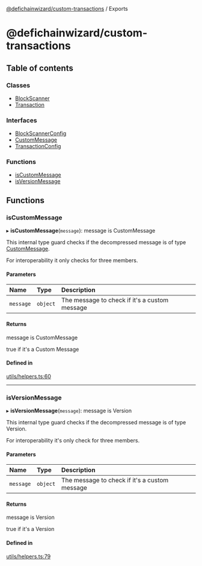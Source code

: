 [@defichainwizard/custom-transactions](README.md) / Exports

# @defichainwizard/custom-transactions

## Table of contents

### Classes

- [BlockScanner](classes/BlockScanner.md)
- [Transaction](classes/Transaction.md)

### Interfaces

- [BlockScannerConfig](interfaces/BlockScannerConfig.md)
- [CustomMessage](interfaces/CustomMessage.md)
- [TransactionConfig](interfaces/TransactionConfig.md)

### Functions

- [isCustomMessage](modules.md#iscustommessage)
- [isVersionMessage](modules.md#isversionmessage)

## Functions

### isCustomMessage

▸ **isCustomMessage**(`message`): message is CustomMessage

This internal type guard checks if the decompressed message is of type [CustomMessage](interfaces/CustomMessage.md).

For interoperability it only checks for three members.

#### Parameters

| Name | Type | Description |
| :------ | :------ | :------ |
| `message` | `object` | The message to check if it's a custom message |

#### Returns

message is CustomMessage

true if it's a Custom Message

#### Defined in

[utils/helpers.ts:60](https://github.com/DeFiChain-Wizard/custom-transcation-library/blob/1601ef0/src/utils/helpers.ts#L60)

___

### isVersionMessage

▸ **isVersionMessage**(`message`): message is Version

This internal type guard checks if the decompressed message is of type Version.

For interoperability it's only check for three members.

#### Parameters

| Name | Type | Description |
| :------ | :------ | :------ |
| `message` | `object` | The message to check if it's a custom message |

#### Returns

message is Version

true if it's a Version

#### Defined in

[utils/helpers.ts:79](https://github.com/DeFiChain-Wizard/custom-transcation-library/blob/1601ef0/src/utils/helpers.ts#L79)
